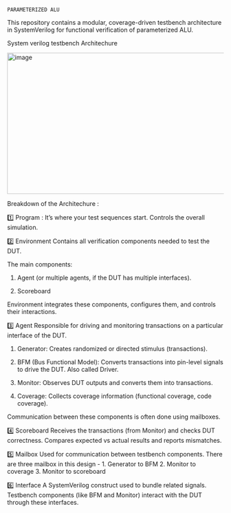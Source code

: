                                                                               PARAMETERIZED ALU 

This repository contains a modular, coverage-driven testbench architecture in SystemVerilog for functional verification of parameterized ALU.

System verilog testbench Architechure 

<img width="777" height="328" alt="image" src="https://github.com/user-attachments/assets/91fe6faf-118b-42ea-ad0d-80ccde928558" />

Breakdown of the Architechure : 

1️⃣ Program : 
      It’s where your test sequences start.
      Controls the overall simulation.

2️⃣ Environment
      Contains all verification components needed to test the DUT.

The main components:

1. Agent (or multiple agents, if the DUT has multiple interfaces).

2. Scoreboard

Environment integrates these components, configures them, and controls their interactions.

3️⃣ Agent
      Responsible for driving and monitoring transactions on a particular interface of the DUT.

1. Generator: Creates randomized or directed stimulus (transactions).

2. BFM (Bus Functional Model): Converts transactions into pin-level signals to drive the DUT. Also called Driver.

3. Monitor: Observes DUT outputs and converts them into transactions.

4. Coverage: Collects coverage information (functional coverage, code coverage).

Communication between these components is often done using mailboxes.

4️⃣ Scoreboard
        Receives the transactions (from Monitor) and checks DUT correctness.
        Compares expected vs actual results and reports mismatches.

5️⃣ Mailbox
        Used for communication between testbench components.
There are three mailbox in this design - 
       1. Generator to BFM 
       2. Monitor to coverage 
       3. Monitor to scoreboard 

6️⃣ Interface
       A SystemVerilog construct used to bundle related signals.
       Testbench components (like BFM and Monitor) interact with the DUT through these interfaces.

